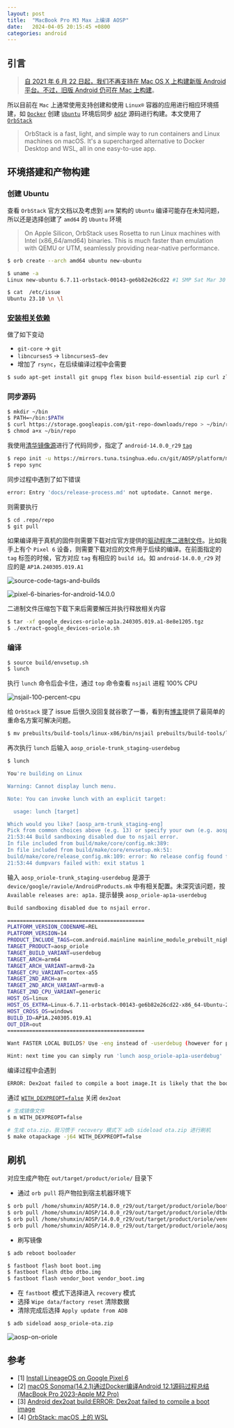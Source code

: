 ```yaml
---
layout: post
title:  "MacBook Pro M3 Max 上编译 AOSP"
date:   2024-04-05 20:15:45 +0800
categories: android
---
```


## 引言

> [自 2021 年 6 月 22 日起，我们不再支持在 Mac OS X 上构建新版 Android 平台。不过，旧版 Android 仍可在 Mac 上构建](https://source.android.com/docs/setup/start/requirements#os-requirements)。

所以目前在 ```Mac``` 上通常使用支持创建和使用 ```Linux®``` 容器的应用进行相应环境搭建，如 [```Docker```](https://www.docker.com/) 创建 [```Ubuntu```](https://ubuntu.com/) 环境后同步 [```AOSP```](https://source.android.com/docs/setup) 源码进行构建。本文使用了 [```OrbStack```](https://docs.orbstack.dev/)

> OrbStack is a fast, light, and simple way to run containers and Linux machines on macOS. It's a supercharged alternative to Docker Desktop and WSL, all in one easy-to-use app.

## 环境搭建和产物构建

### 创建 Ubuntu

查看 ```OrbStack``` 官方文档以及考虑到 ```arm``` 架构的 ```Ubuntu``` 编译可能存在未知问题，所以还是选择创建了 ```amd64``` 的 ```Ubuntu``` 环境

> On Apple Silicon, OrbStack uses Rosetta to run Linux machines with Intel (x86_64/amd64) binaries. This is much faster than emulation with QEMU or UTM, seamlessly providing near-native performance.

```bash
$ orb create --arch amd64 ubuntu new-ubuntu
```

```bash
$ uname -a
Linux new-ubuntu 6.7.11-orbstack-00143-ge6b82e26cd22 #1 SMP Sat Mar 30 12:20:36 UTC 2024 x86_64 x86_64 x86_64 GNU/Linux

$ cat  /etc/issue
Ubuntu 23.10 \n \l
```

### [安装相关依赖](https://source.android.com/docs/setup/start/requirements#install-packages)

做了如下变动
- ```git-core``` -> ```git```
- ```libncurses5``` -> ```libncurses5-dev```
- 增加了 ```rsync```，在后续编译过程中会需要

```bash
$ sudo apt-get install git gnupg flex bison build-essential zip curl zlib1g-dev libc6-dev-i386 libncurses5-dev x11proto-core-dev libx11-dev lib32z1-dev libgl1-mesa-dev libxml2-utils xsltproc unzip fontconfig rsync
```

### 同步源码

```bash
$ mkdir ~/bin
$ PATH=~/bin:$PATH
$ curl https://storage.googleapis.com/git-repo-downloads/repo > ~/bin/repo
$ chmod a+x ~/bin/repo
```

我使用[清华镜像源](https://mirrors.tuna.tsinghua.edu.cn/help/AOSP/)进行了代码同步，指定了 ```android-14.0.0_r29``` [```tag```](https://source.android.com/docs/setup/reference/build-numbers#source-code-tags-and-builds)

```bash
$ repo init -u https://mirrors.tuna.tsinghua.edu.cn/git/AOSP/platform/manifest -b android-14.0.0_r29
$ repo sync
```

同步过程中遇到了如下错误

```bash
error: Entry 'docs/release-process.md' not uptodate. Cannot merge.
```

则需要执行

```bash
$ cd .repo/repo
$ git pull
```

如果编译用于真机的固件则需要下载对应官方提供的[驱动程序二进制文件](https://developers.google.com/android/drivers)。比如我手上有个 ```Pixel 6``` 设备，则需要下载对应的文件用于后续的编译。在前面指定的 ```tag``` 标签的时候，官方对应 ```tag``` 有相应的 ```build id```。如 ```android-14.0.0_r29``` 对应的是 ```AP1A.240305.019.A1```

![source-code-tags-and-builds](../images/post/240405-source-code-tags-and-builds.png)

![pixel-6-binaries-for-android-14.0.0](../images/post/240405-pixel-6-binaries-for-android-14.0.0.png)

二进制文件压缩包下载下来后需要解压并执行释放相关内容

```bash
$ tar -xf google_devices-oriole-ap1a.240305.019.a1-8e8e1205.tgz
$ ./extract-google_devices-oriole.sh
```

### 编译

```bash
$ source build/envsetup.sh
$ lunch
```

执行 ```lunch``` 命令后会卡住，通过 ```top``` 命令查看 ```nsjail``` 进程 100% CPU

![nsjail-100-percent-cpu](../images/post/240405-nsjail-100-percent-cpu.png)

给 ```OrbStack``` 提了 issue 后很久没回复就谷歌了一番，看到有[博主](https://www.mobibrw.com/2024/39521)提供了最简单的重命名方案可解决问题。

```bash
$ mv prebuilts/build-tools/linux-x86/bin/nsjail prebuilts/build-tools/linux-x86/bin/nsjail.old
```

再次执行 ```lunch``` 后输入 ```aosp_oriole-trunk_staging-userdebug```

```bash
$ lunch

You're building on Linux

Warning: Cannot display lunch menu.

Note: You can invoke lunch with an explicit target:

  usage: lunch [target]

Which would you like? [aosp_arm-trunk_staging-eng]
Pick from common choices above (e.g. 13) or specify your own (e.g. aosp_barbet-trunk_staging-eng): aosp_oriole-trunk_staging-userdebug
21:53:44 Build sandboxing disabled due to nsjail error.
In file included from build/make/core/config.mk:389:
In file included from build/make/core/envsetup.mk:51:
build/make/core/release_config.mk:109: error: No release config found for TARGET_RELEASE: trunk_staging. Available releases are: ap1a.
21:53:44 dumpvars failed with: exit status 1
```

输入 ```aosp_oriole-trunk_staging-userdebug``` 是源于 ```device/google/raviole/AndroidProducts.mk``` 中有相关配置。未深究该问题，按 ```Available releases are: ap1a.``` 提示替换 ```aosp_oriole-ap1a-userdebug```

```bash
Build sandboxing disabled due to nsjail error.

============================================
PLATFORM_VERSION_CODENAME=REL
PLATFORM_VERSION=14
PRODUCT_INCLUDE_TAGS=com.android.mainline mainline_module_prebuilt_nightly
TARGET_PRODUCT=aosp_oriole
TARGET_BUILD_VARIANT=userdebug
TARGET_ARCH=arm64
TARGET_ARCH_VARIANT=armv8-2a
TARGET_CPU_VARIANT=cortex-a55
TARGET_2ND_ARCH=arm
TARGET_2ND_ARCH_VARIANT=armv8-a
TARGET_2ND_CPU_VARIANT=generic
HOST_OS=linux
HOST_OS_EXTRA=Linux-6.7.11-orbstack-00143-ge6b82e26cd22-x86_64-Ubuntu-23.10
HOST_CROSS_OS=windows
BUILD_ID=AP1A.240305.019.A1
OUT_DIR=out
============================================

Want FASTER LOCAL BUILDS? Use -eng instead of -userdebug (however for performance benchmarking continue to use userdebug)

Hint: next time you can simply run 'lunch aosp_oriole-ap1a-userdebug'
```

编译过程中会遇到

```bash
ERROR: Dex2oat failed to compile a boot image.It is likely that the boot classpath is inconsistent.Rebuild with ART_BOOT_IMAGE_EXTRA_ARGS="--runtime-arg -verbose:verifier" to see verification errors.
```

通过 [```WITH_DEXPREOPT=false```](https://stackoverflow.com/questions/60275623/android-dex2oat-builderror-dex2oat-failed-to-compile-a-boot-image) 关闭 ```dex2oat```

```bash
# 生成镜像文件
$ m WITH_DEXPREOPT=false

# 生成 ota.zip，我习惯于 recovery 模式下 adb sideload ota.zip 进行刷机
$ make otapackage -j64 WITH_DEXPREOPT=false
```

## 刷机

对应生成产物在 ```out/target/product/oriole/``` 目录下

- 通过 ```orb pull``` 将产物拉到宿主机器环境下

```bash
$ orb pull /home/shumxin/AOSP/14.0.0_r29/out/target/product/oriole/boot.img
$ orb pull /home/shumxin/AOSP/14.0.0_r29/out/target/product/oriole/dtbo.img
$ orb pull /home/shumxin/AOSP/14.0.0_r29/out/target/product/oriole/vendor_boot.img
$ orb pull /home/shumxin/AOSP/14.0.0_r29/out/target/product/oriole/aosp_oriole-ota.zip
```

- 刷写镜像

```bash
$ adb reboot booloader

$ fastboot flash boot boot.img
$ fastboot flash dtbo dtbo.img
$ fastboot flash vendor_boot vendor_boot.img
```

- 在 ```fastboot``` 模式下选择进入 ```recovery``` 模式
- 选择 ```Wipe data/factory reset``` 清除数据
- 清除完成后选择 ```Apply update from ADB```

```bash
$ adb sideload aosp_oriole-ota.zip
```

![aosp-on-oriole](../images/post/240405-aosp-on-oriole.png)


## 参考

- [1] [Install LineageOS on Google Pixel 6](
https://wiki.lineageos.org/devices/oriole/install/)
- [2] [macOS Sonoma(14.2.1)通过Docker编译Android 12.1源码过程总结(MacBook Pro 2023-Apple M2 Pro)](https://www.mobibrw.com/2024/39521)
- [3] [Android dex2oat build:ERROR: Dex2oat failed to compile a boot image](https://stackoverflow.com/questions/60275623/android-dex2oat-builderror-dex2oat-failed-to-compile-a-boot-image)
- [4] [OrbStack: macOS 上的 WSL](https://mp.weixin.qq.com/s/ByEBeZrCbvgP9Psto7rG0w)